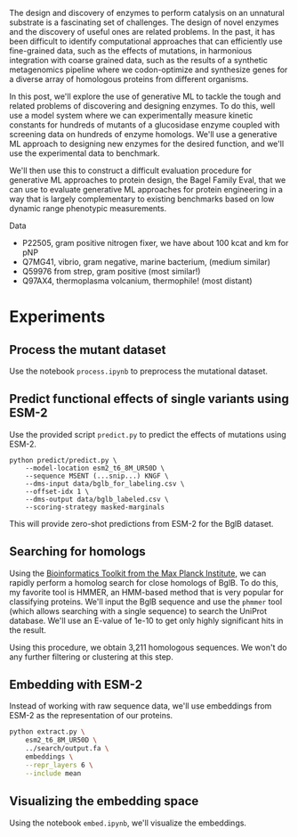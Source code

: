 The design and discovery of enzymes to perform catalysis on an unnatural substrate is a fascinating set of challenges. The design of novel enzymes and the discovery of useful ones are related problems. In the past, it has been difficult to identify computational approaches that can efficiently use fine-grained data, such as the effects of mutations, in harmonious integration with coarse grained data, such as the results of a synthetic metagenomics pipeline where we codon-optimize and synthesize genes for a diverse array of homologous proteins from different organisms. 

In this post, we'll explore the use of generative ML to tackle the tough and related problems of discovering and designing enzymes. To do this, well use a model system where we can experimentally measure kinetic constants for hundreds of mutants of a glucosidase enzyme coupled with screening data on hundreds of enzyme homologs. We'll use a generative ML approach to designing new enzymes for the desired function, and we'll use the experimental data to benchmark. 

We'll then use this to construct a difficult evaluation procedure for generative ML approaches to protein design, the Bagel Family Eval, that we can use to evaluate generative ML approaches for protein engineering in a way that is largely complementary to existing benchmarks based on low dynamic range phenotypic measurements. 

Data
- P22505, gram positive nitrogen fixer, we have about 100 kcat and km for pNP
- Q7MG41, vibrio, gram negative, marine bacterium, (medium similar)
- Q59976 from strep, gram positive (most similar!)
- Q97AX4, thermoplasma volcanium, thermophile! (most distant)



# Experiments 

## Process the mutant dataset 

Use the notebook `process.ipynb` to preprocess the mutational dataset. 

## Predict functional effects of single variants using ESM-2 

Use the provided script `predict.py` to predict the effects of mutations using ESM-2. 

```shell
python predict/predict.py \
	--model-location esm2_t6_8M_UR50D \
	--sequence MSENT (...snip...) KNGF \
	--dms-input data/bglb_for_labeling.csv \
	--offset-idx 1 \
	--dms-output data/bglb_labeled.csv \
	--scoring-strategy masked-marginals
```

This will provide zero-shot predictions from ESM-2 for the BglB dataset. 

## Searching for homologs 

Using the [Bioinformatics Toolkit from the Max Planck Institute](https://toolkit.tuebingen.mpg.de/), we can rapidly perform a homolog search for close homologs of BglB. To do this, my favorite tool is HMMER, an HMM-based method that is very popular for classifying proteins. We'll input the BglB sequence and use the `phmmer` tool (which allows searching with a single sequence) to search the UniProt database. We'll use an E-value of 1e-10 to get only highly significant hits in the result. 

Using this procedure, we obtain 3,211 homologous sequences. We won't do any further filtering or clustering at this step. 

## Embedding with ESM-2 

Instead of working with raw sequence data, we'll use embeddings from ESM-2 as the representation of our proteins. 

```bash
python extract.py \
	esm2_t6_8M_UR50D \
	../search/output.fa \
	embeddings \
	--repr_layers 6 \
	--include mean
```

## Visualizing the embedding space 

Using the notebook `embed.ipynb`, we'll visualize the embeddings. 
